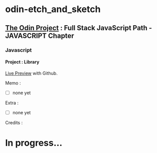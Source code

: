 # odin-etch_and_sketch

## <a href="https://www.theodinproject.com/">The Odin Project</a> : Full Stack JavaScript Path - JAVASCRIPT Chapter

### Javascript

#### Project : Library

<a href="https://lolikana.github.io/odin-etch_and_sketch/" target="_blank">Live Preview</a> with Github.

Memo :
- [ ] none yet

Extra :
- [ ] none yet

Credits :



 # In progress...
